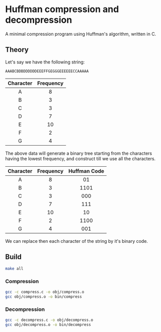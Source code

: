 # Huffman compression and decompression
A minimal compression program using Huffman's algorithm, written in C.

## Theory
Let's say we have the following string:

`AAABCBDBDDDDDDEEEFFGEGGGEEEEEECCAAAAA`

| Character | Frequency |
|:---------:|:---------:|
|     A     |     8     |
|     B     |     3     |
|     C     |     3     |
|     D     |     7     |
|     E     |     10    |
|     F     |     2     |
|     G     |     4     |

The above data will generate a binary tree starting from the characters having the lowest frequency, and construct till we use all the characters.

| Character | Frequency | Huffman Code |
|:---------:|:---------:|:------------:|
|     A     |     8     |      01      |
|     B     |     3     |      1101    |
|     C     |     3     |      000     |
|     D     |     7     |      111     |
|     E     |     10    |      10      |
|     F     |     2     |      1100    |
|     G     |     4     |      001     |

We can replace then each character of the string by it's binary code.

## Build

```bash
make all
```

### Compression
```bash
gcc -c compress.c -o obj/compress.o
gcc obj/compress.o -o bin/compress
```

### Decompression
```bash
gcc -c decompress.c -o obj/decompress.o
gcc obj/decompress.o -o bin/decompress
```